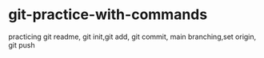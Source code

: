﻿# git-practice-with-commands

practicing git readme, git init,git add, git commit, main branching,set origin, git push

